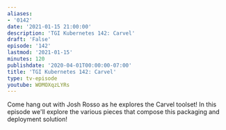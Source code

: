 ```yaml
---
aliases:
- '0142'
date: '2021-01-15 21:00:00'
description: 'TGI Kubernetes 142: Carvel'
draft: 'False'
episode: '142'
lastmod: '2021-01-15'
minutes: 120
publishdate: '2020-04-01T00:00:00-07:00'
title: 'TGI Kubernetes 142: Carvel'
type: tv-episode
youtube: WOMOXqzLYRs
---
```


Come hang out with Josh Rosso as he explores the Carvel toolset! In this episode we'll explore the various pieces that compose this packaging and deployment solution!